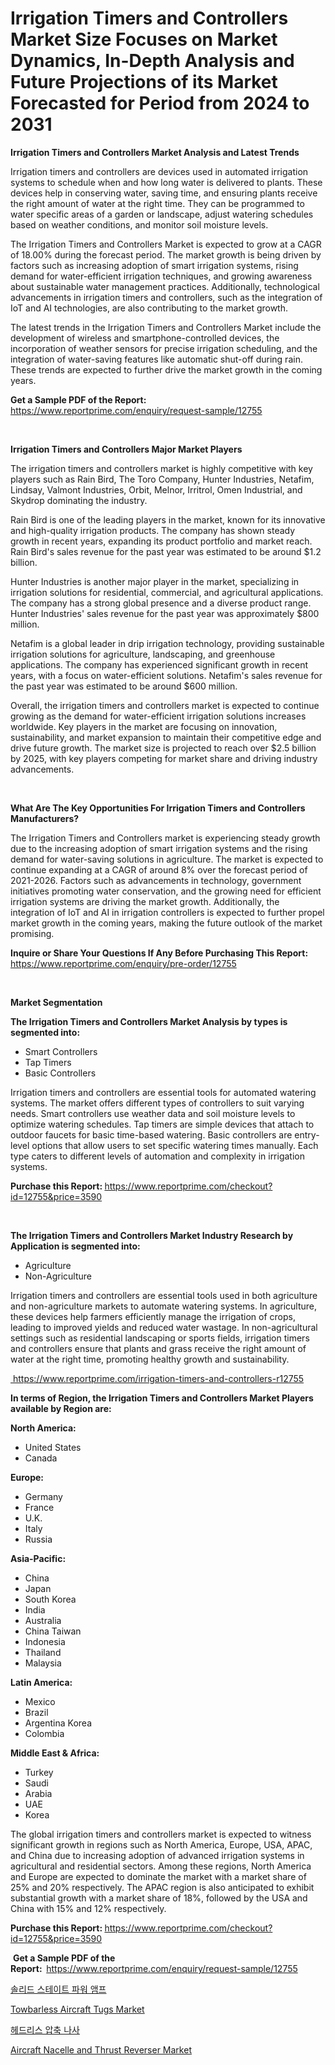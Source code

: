 <p><h1>Irrigation Timers and Controllers Market Size Focuses on Market Dynamics, In-Depth Analysis and Future Projections of its Market Forecasted for Period from 2024 to 2031</h1></p><p><strong>Irrigation Timers and Controllers Market Analysis and Latest Trends</strong></p>
<p><p>Irrigation timers and controllers are devices used in automated irrigation systems to schedule when and how long water is delivered to plants. These devices help in conserving water, saving time, and ensuring plants receive the right amount of water at the right time. They can be programmed to water specific areas of a garden or landscape, adjust watering schedules based on weather conditions, and monitor soil moisture levels.</p><p>The Irrigation Timers and Controllers Market is expected to grow at a CAGR of 18.00% during the forecast period. The market growth is being driven by factors such as increasing adoption of smart irrigation systems, rising demand for water-efficient irrigation techniques, and growing awareness about sustainable water management practices. Additionally, technological advancements in irrigation timers and controllers, such as the integration of IoT and AI technologies, are also contributing to the market growth.</p><p>The latest trends in the Irrigation Timers and Controllers Market include the development of wireless and smartphone-controlled devices, the incorporation of weather sensors for precise irrigation scheduling, and the integration of water-saving features like automatic shut-off during rain. These trends are expected to further drive the market growth in the coming years.</p></p>
<p><strong>Get a Sample PDF of the Report:&nbsp;</strong> <a href="https://www.reportprime.com/enquiry/request-sample/12755">https://www.reportprime.com/enquiry/request-sample/12755</a></p>
<p>&nbsp;</p>
<p><strong>Irrigation Timers and Controllers Major Market Players</strong></p>
<p><p>The irrigation timers and controllers market is highly competitive with key players such as Rain Bird, The Toro Company, Hunter Industries, Netafim, Lindsay, Valmont Industries, Orbit, Melnor, Irritrol, Omen Industrial, and Skydrop dominating the industry.</p><p>Rain Bird is one of the leading players in the market, known for its innovative and high-quality irrigation products. The company has shown steady growth in recent years, expanding its product portfolio and market reach. Rain Bird's sales revenue for the past year was estimated to be around $1.2 billion.</p><p>Hunter Industries is another major player in the market, specializing in irrigation solutions for residential, commercial, and agricultural applications. The company has a strong global presence and a diverse product range. Hunter Industries' sales revenue for the past year was approximately $800 million.</p><p>Netafim is a global leader in drip irrigation technology, providing sustainable irrigation solutions for agriculture, landscaping, and greenhouse applications. The company has experienced significant growth in recent years, with a focus on water-efficient solutions. Netafim's sales revenue for the past year was estimated to be around $600 million.</p><p>Overall, the irrigation timers and controllers market is expected to continue growing as the demand for water-efficient irrigation solutions increases worldwide. Key players in the market are focusing on innovation, sustainability, and market expansion to maintain their competitive edge and drive future growth. The market size is projected to reach over $2.5 billion by 2025, with key players competing for market share and driving industry advancements.</p></p>
<p>&nbsp;</p>
<p><strong>What Are The Key Opportunities For Irrigation Timers and Controllers Manufacturers?</strong></p>
<p><p>The Irrigation Timers and Controllers market is experiencing steady growth due to the increasing adoption of smart irrigation systems and the rising demand for water-saving solutions in agriculture. The market is expected to continue expanding at a CAGR of around 8% over the forecast period of 2021-2026. Factors such as advancements in technology, government initiatives promoting water conservation, and the growing need for efficient irrigation systems are driving the market growth. Additionally, the integration of IoT and AI in irrigation controllers is expected to further propel market growth in the coming years, making the future outlook of the market promising.</p></p>
<p><strong>Inquire or Share Your Questions If Any Before Purchasing This Report:</strong> <a href="https://www.reportprime.com/enquiry/pre-order/12755">https://www.reportprime.com/enquiry/pre-order/12755</a></p>
<p>&nbsp;</p>
<p><strong>Market Segmentation</strong></p>
<p><strong>The Irrigation Timers and Controllers Market Analysis by types is segmented into:</strong></p>
<p><ul><li>Smart Controllers</li><li>Tap Timers</li><li>Basic Controllers</li></ul></p>
<p><p>Irrigation timers and controllers are essential tools for automated watering systems. The market offers different types of controllers to suit varying needs. Smart controllers use weather data and soil moisture levels to optimize watering schedules. Tap timers are simple devices that attach to outdoor faucets for basic time-based watering. Basic controllers are entry-level options that allow users to set specific watering times manually. Each type caters to different levels of automation and complexity in irrigation systems.</p></p>
<p><strong>Purchase this Report:&nbsp;</strong><a href="https://www.reportprime.com/checkout?id=12755&price=3590">https://www.reportprime.com/checkout?id=12755&price=3590</a></p>
<p>&nbsp;</p>
<p><strong>The Irrigation Timers and Controllers Market Industry Research by Application is segmented into:</strong></p>
<p><ul><li>Agriculture</li><li>Non-Agriculture</li></ul></p>
<p><p>Irrigation timers and controllers are essential tools used in both agriculture and non-agriculture markets to automate watering systems. In agriculture, these devices help farmers efficiently manage the irrigation of crops, leading to improved yields and reduced water wastage. In non-agricultural settings such as residential landscaping or sports fields, irrigation timers and controllers ensure that plants and grass receive the right amount of water at the right time, promoting healthy growth and sustainability.</p></p>
<p><a href="https://www.reportprime.com/irrigation-timers-and-controllers-r12755">&nbsp;https://www.reportprime.com/irrigation-timers-and-controllers-r12755</a></p>
<p><strong>In terms of Region, the Irrigation Timers and Controllers Market Players available by Region are:</strong></p>
<p>
    <p> <strong> North America: </strong>
        <ul>
            <li>United States</li>
            <li>Canada</li>
        </ul>
        </p> 
    <p> <strong> Europe: </strong>
        <ul>
            <li>Germany</li>
            <li>France</li>
            <li>U.K.</li>
            <li>Italy</li>
            <li>Russia</li>
        </ul>
        </p> 
    <p> <strong> Asia-Pacific: </strong>
        <ul>
            <li>China</li>
            <li>Japan</li>
            <li>South Korea</li>
            <li>India</li>
            <li>Australia</li>
            <li>China Taiwan</li>
            <li>Indonesia</li>
            <li>Thailand</li>
            <li>Malaysia</li>
        </ul>
        </p> 
    <p> <strong> Latin America: </strong>
        <ul>
            <li>Mexico</li>
            <li>Brazil</li>
            <li>Argentina Korea</li>
            <li>Colombia</li>
        </ul>
        </p> 
    <p> <strong> Middle East & Africa: </strong>
        <ul>
            <li>Turkey</li>
            <li>Saudi</li>
            <li>Arabia</li>
            <li>UAE</li>
            <li>Korea</li>
        </ul>
    </p>
    </p>
<p><p>The global irrigation timers and controllers market is expected to witness significant growth in regions such as North America, Europe, USA, APAC, and China due to increasing adoption of advanced irrigation systems in agricultural and residential sectors. Among these regions, North America and Europe are expected to dominate the market with a market share of 25% and 20% respectively. The APAC region is also anticipated to exhibit substantial growth with a market share of 18%, followed by the USA and China with 15% and 12% respectively.</p></p>
<p><strong>Purchase this Report: </strong><a href="https://www.reportprime.com/checkout?id=12755&price=3590">https://www.reportprime.com/checkout?id=12755&price=3590</a></p>
<p>&nbsp;<strong>Get a Sample PDF of the Report:&nbsp;&nbsp;</strong><a href="https://www.reportprime.com/enquiry/request-sample/12755">https://www.reportprime.com/enquiry/request-sample/12755</a></p>
<p><strong></strong></p>
<p><p><a href="https://github.com/WilburKihn5676/Market-Research-Report-List-2/blob/main/781847461117.md">솔리드 스테이트 파워 앰프</a></p><p><a href="https://github.com/AndreanneHane2023/Market-Research-Report-List-2/blob/main/towbarless-aircraft-tugs-market.md">Towbarless Aircraft Tugs Market</a></p><p><a href="https://github.com/wallacBahrtyinger567686/Market-Research-Report-List-2/blob/main/334576961123.md">헤드리스 압축 나사</a></p><p><a href="https://github.com/flwellarose/Market-Research-Report-List-1/blob/main/aircraft-nacelle-and-thrust-reverser-market.md">Aircraft Nacelle and Thrust Reverser Market</a></p></p>